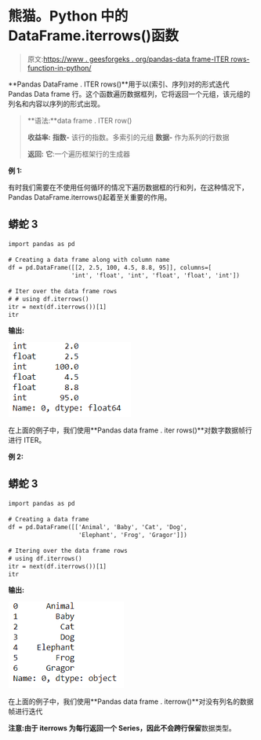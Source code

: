 # 熊猫。Python 中的 DataFrame.iterrows()函数

> 原文:[https://www . geesforgeks . org/pandas-data frame-ITER rows-function-in-python/](https://www.geeksforgeeks.org/pandas-dataframe-iterrows-function-in-python/)

**Pandas DataFrame . ITER rows()**用于以(索引、序列)对的形式迭代 Pandas Data frame 行。这个函数遍历数据框列，它将返回一个元组，该元组的列名和内容以序列的形式出现。

> **语法:**data frame . ITER row()
> 
> **收益率:**
> **指数-** 该行的指数。多索引的元组
> **数据-** 作为系列的行数据
> 
> **返回:**
> **它**:一个遍历框架行的生成器

**例 1:**

有时我们需要在不使用任何循环的情况下遍历数据框的行和列，在这种情况下，Pandas DataFrame.iterrows()起着至关重要的作用。

## 蟒蛇 3

```
import pandas as pd

# Creating a data frame along with column name
df = pd.DataFrame([[2, 2.5, 100, 4.5, 8.8, 95]], columns=[
                  'int', 'float', 'int', 'float', 'float', 'int'])

# Iter over the data frame rows
# # using df.iterrows()
itr = next(df.iterrows())[1]
itr
```

**输出:**

![](img/5e4ae99f848b0e28004c8e1ddf4f6030.png)

在上面的例子中，我们使用**Pandas data frame . iter rows()**对数字数据帧行进行 ITER。

**例 2:**

## 蟒蛇 3

```
import pandas as pd

# Creating a data frame
df = pd.DataFrame([['Animal', 'Baby', 'Cat', 'Dog',
                    'Elephant', 'Frog', 'Gragor']])

# Itering over the data frame rows
# using df.iterrows()
itr = next(df.iterrows())[1]
itr
```

**输出:**

![](img/6bafa5f506704257319b8e70baf6ef28.png)

在上面的例子中，我们使用**Pandas data frame . iterrow()**对没有列名的数据帧进行迭代

**注意:**由于 iterrows 为每行返回一个 Series，因此**不会跨行保留**数据类型。